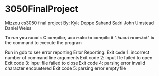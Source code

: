 # 3050FinalProject
Mizzou cs3050 final project
By: Kyle Deppe
Sahand Sadri
John Umstead
Daniel Weiss

To run you need a C compiler, use make to compile it
"./a.out room.txt" is the command to execute the program

Run in gdb to see error reporting
Error Reporting:
Exit code 1: incorrect number of command line arguments
Exit code 2: input file failed to open 
Exit code 3: input file failed to close
Exit code 4: parsing error invalid character encountered
Exit code 5: parsing error empty file